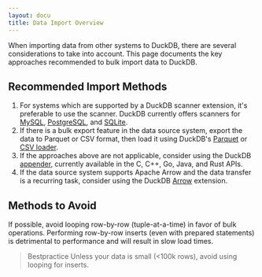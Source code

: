 ```yaml
---
layout: docu
title: Data Import Overview
---
```


When importing data from other systems to DuckDB, there are several considerations to take into account.
This page documents the key approaches recommended to bulk import data to DuckDB.

## Recommended Import Methods

1. For systems which are supported by a DuckDB scanner extension, it's preferable to use the scanner. DuckDB currently offers scanners for [MySQL](query_mysql), [PostgreSQL](query_postgres), and [SQLite](query_sqlite).
2. If there is a bulk export feature in the data source system, export the data to Parquet or CSV format, then load it using DuckDB's [Parquet](parquet_import) or [CSV loader](csv_import).
3. If the approaches above are not applicable, consider using the DuckDB [appender](../../data/appender), currently available in the C, C++, Go, Java, and Rust APIs.
4. If the data source system supports Apache Arrow and the data transfer is a recurring task, consider using the DuckDB [Arrow](../../extensions/arrow) extension.

## Methods to Avoid

If possible, avoid looping row-by-row (tuple-at-a-time) in favor of bulk operations.
Performing row-by-row inserts (even with prepared statements) is detrimental to performance and will result in slow load times.

> Bestpractice Unless your data is small (<100k rows), avoid using looping for inserts.

